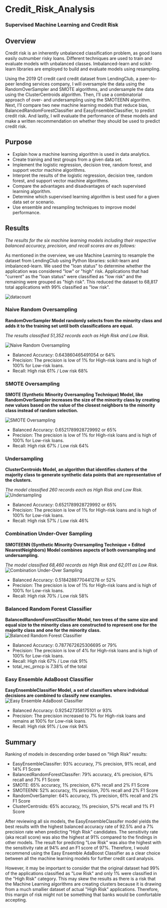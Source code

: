 # Credit_Risk_Analysis
### Supervised Machine Learning and Credit Risk

## Overview
Credit risk is an inherently unbalanced classification problem, as good loans easily outnumber risky loans. Different techniques are used to train and evaluate models with unbalanced classes. Imbalanced-learn and scikit-learn libraries are employed to build and evaluate models using resampling.

Using the 2019 Q1 credit card credit dataset from LendingClub, a peer-to-peer lending services company, I will oversample the data using the RandomOverSampler and SMOTE algorithms, and undersample the data using the ClusterCentroids algorithm. Then, I’ll use a combinatorial approach of over- and undersampling using the SMOTEENN algorithm. Next, I’ll compare two new machine learning models that reduce bias, BalancedRandomForestClassifier and EasyEnsembleClassifier, to predict credit risk. And lastly, I will evaluate the performance of these models and make a written recommendation on whether they should be used to predict credit risk.

## Purpose
- Explain how a machine learning algorithm is used in data analytics.
- Create training and test groups from a given data set.
- Implement the logistic regression, decision tree, random forest, and support vector machine algorithms.
- Interpret the results of the logistic regression, decision tree, random forest, and support vector machine algorithms.
- Compare the advantages and disadvantages of each supervised learning algorithm.
- Determine which supervised learning algorithm is best used for a given data set or scenario.
- Use ensemble and resampling techniques to improve model performance.

## Results
*The results for the six machine learning models including their respective balanced accuracy, precision, and recall scores are as follows:*

As mentioned in the overview, we use Machine Learning to resample the dataset from LendingClub using Python libraries: scikit-learn and imbalanced-learn. We used the "loan status" to determine whether the application was considered "low" or "high" risk. Applications that had "current" as the "loan status" were classified as "low risk" and the remaining were grouped as "high risk". This reduced the dataset to 68,817 total applications with 99% classified as "low risk".

![datacount](https://user-images.githubusercontent.com/68654746/193049108-17f5bb90-53dc-470f-8ffa-e7efd189b520.png)

### Naive Random Oversampling
**RandomOverSampler Model randomly selects from the minority class and adds it to the training set until both classifications are equal.**

*The results classified 51,352 records each as High Risk and Low Risk.*

![Naive Random Oversampling](https://user-images.githubusercontent.com/68654746/193042361-9e62f113-3241-4424-9046-db14dae216d1.jpg)
- Balanced Accuracy: 0.643860465491054 or 64%
- Precision: The precision is low of 1% for High-risk loans and is high of 100% for Low-risk loans.
- Recall: High risk 61% / Low risk 68%

### SMOTE Oversampling
**SMOTE (Synthetic Minority Oversampling Technique) Model, like RandomOverSampler increases the size of the minority class by creating new values based on the value of the closest neighbors to the minority class instead of random selection.**

![SMOTE Oversampling](https://user-images.githubusercontent.com/68654746/193043547-23144147-7a28-44bc-896a-c99a8214980b.jpg)
- Balanced Accuracy: 0.6521789928729992 or 65% 
- Precision: The precision is low of 1% for High-risk loans and is high of 100% for Low-risk loans.
- Recall: High risk 67% / Low risk 64%

### Undersampling
**ClusterCentroids Model, an algorithm that identifies clusters of the majority class to generate synthetic data points that are representative of the clusters.**

*The model classified 260 records each as High Risk and Low Risk.*
![Undersampling](https://user-images.githubusercontent.com/68654746/193044155-9a69c7e2-80ee-452b-9955-8be04200e52c.jpg)
- Balanced Accuracy: 0.6521789928729992 or 65%
- Precision: The precision is low of 1% for High-risk loans and is high of 100% for Low-risk loans.
- Recall: High risk 57% / Low risk 46%

### Combination Under-Over Sampling
**SMOTEENN (Synthetic Minority Oversampling Technique + Edited NearestNeighbors) Model combines aspects of both oversampling and undersampling.**

*The model classified 68,460 records as High Risk and 62,011 as Low Risk.*
![Combination Under-Over Sampling](https://user-images.githubusercontent.com/68654746/193044697-3bfdbeb5-1e3a-4e72-85be-77cff9bd9f92.jpg)
- Balanced Accuracy: 0.5184288770441278 or 52%
- Precision: The precision is low of 1% for High-risk loans and is high of 100% for Low-risk loans.
- Recall: High risk 70% / Low risk 58%

### Balanced Random Forest Classifier
**BalancedRandomForestClassifier Model, two trees of the same size and equal size to the minority class are constructed to represent one for the majority class and one for the minority class.**
![Balanced Random Forest Classifier](https://user-images.githubusercontent.com/68654746/193045293-4a44c455-e050-4c76-8c0e-4f304b93a4e1.jpg)
- Balanced Accuracy: 0.7877672625306695 or 79%
- Precision: The precision is low of 4% for High-risk loans and is high of 100% for Low-risk loans.
- Recall: High risk 67% / Low risk 91%
- total_rec_prncp is 7.38% of the total

### Easy Ensemble AdaBoost Classifier
**EasyEnsembleClassifier Model, a set of classifiers where individual decisions are combined to classify new examples.**
![Easy Ensemble AdaBoost Classifier](https://user-images.githubusercontent.com/68654746/193046597-79f1782a-1804-491a-a920-6d0380254c70.jpg)
- Balanced Accuracy: 0.925427358175101 or 93%
- Precision: The precision increased to 7% for High-risk loans and remains at 100% for Low-risk loans.
- Recall: High risk 91% / Low risk 94%

## Summary
Ranking of models in descending order based on "High Risk" results:

- EasyEnsembleClassifer: 93% accuracy, 7% precision, 91% recall, and 14% F1 Score
- BalancedRandomForestClassifer: 79% accuracy, 4% precision, 67% recall and 7% F1 Score
- SMOTE: 65% accuracy, 1% precision, 67% recall and 2% F1 Score
- SMOTEENN: 52% accuracy, 1% precision, 70% recall and 2% F1 Score
- RandomOverSampler: 64% accuracy, 1% precision, 61% recall and 2% F1 Score
- ClusterCentroids: 65% accuracy, 1% precision, 57% recall and 1% F1 Score

After reviewing all six models, the EasyEnsembleClassifer model yields the best results with the highest balanced accuracy rate of 92.5% and a 7% precision rate when predicting "High Risk" candidates. The sensitivity rate (aka recall score) was also the highest at 91% compared to the findings in other models. The result for predicting "Low Risk" was also the highest with the sensitivity rate at 94% and an F1 score of 97%. Therefore, I would recommend using the Easy Ensemble AdaBoost Classifier as a clear choice between all the machine learning models for further credit card analysis.

However, it may be important to consider that the original dataset had 99% of the applications classified as "Low Risk" and only 1% were classified in the "High Risk" category. This may skew the results as there is a risk that the Machine Learning algorithms are creating clusters because it is drawing from a much smallier dataset of actual "High Risk" applications. Therefore, this margin of risk might not be something that banks would be comfortable accepting.
